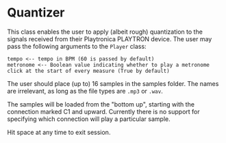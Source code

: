 # Quantizer

This class enables the user to apply (albeit rough) quantization to the signals received from their Playtronica PLAYTRON device.
The user may pass the following arguments to the `Player` class:
```
tempo <-- tempo in BPM (60 is passed by default)
metronome <-- Boolean value indicating whether to play a metronome click at the start of every measure (True by default)
```

The user should place (up to) 16 samples in the samples folder. The names are irrelevant, as long as the file types are `.mp3` or `.wav`.

The samples will be loaded from the "bottom up", starting with the connection marked C1 and upward.
Currently there is no support for specifying which connection will play a particular sample.

Hit space at any time to exit session.